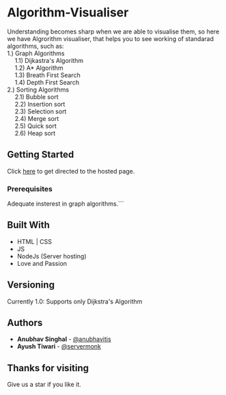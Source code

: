 # Algorithm-Visualiser

Understanding becomes sharp when we are able to visualise them, so here we have Algrorithm visualiser, that helps you to see working of standarad algorithms, such as:
<br> 1.) Graph Algorithms
<br> &emsp;  1.1) Dijkastra's Algorithm
<br> &emsp;  1.2) A* Algorithm
<br> &emsp;  1.3) Breath First Search
<br> &emsp;  1.4) Depth First Search
<br> 2.) Sorting Algorithms
<br> &emsp;  2.1) Bubble sort
<br> &emsp;  2.2) Insertion sort
<br> &emsp;  2.3) Selection sort
<br> &emsp;  2.4) Merge sort
<br> &emsp;  2.5) Quick sort
<br> &emsp;  2.6) Heap sort

## Getting Started

Click [here](https://servermonk.github.io/Algorithm-Visualizer/) to get directed to the hosted page.

### Prerequisites

Adequate insterest in graph algorithms.```

## Built With

* HTML | CSS
* JS
* NodeJs (Server hosting)
* Love and Passion

## Versioning

Currently 1.0: Supports only Dijkstra's Algorithm

## Authors

* **Anubhav Singhal** - [@anubhavitis](https://github.com/anubhavitis)
* **Ayush Tiwari** - [@servermonk](https://github.com/servermonk)

## Thanks for visiting

Give us a star if you like it.
